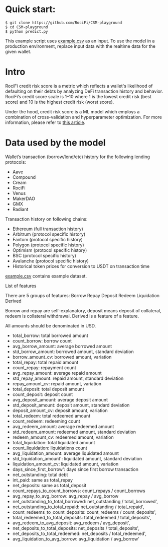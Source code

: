 # Quick start:

```
$ git clone https://github.com/RociFi/CSM-playground
$ cd CSM-playground
$ python predict.py
```

This example script uses [example.csv](example.csv) as an input. To use the model in a production environment, replace input data with the realtime data for the given wallet.

# Intro

RociFi credit risk score is a metric which reflects a wallet's likelihood of defaulting on their debts by analyzing DeFi transaction history and behavior. RociFi’s credit score scale is 1–10 where 1 is the lowest credit risk (best score) and 10 is the highest credit risk (worst score).

Under the hood, credit risk score is a ML model which employs a combination of cross-validation and hyperparameter optimization. For more information, please refer to [this article](https://betterprogramming.pub/ai-powered-credit-scoring-on-the-blockchain-building-an-ml-model-for-undercollateralized-defi-376707fe91fd).

# Data used by the model

Wallet’s transaction (borrow/lend/etc) history for the following lending protocols:

- Aave
- Compound
- Cream
- RociFi
- Venus
- MakerDAO
- GMX
- Radiant

Transaction history on following chains:

- Ethereum (full transaction history)
- Arbitrum (protocol specific history)
- Fantom (protocol specific history)
- Polygon (protocol specific history)
- Optimism (protocol specific history)
- BSC (protocol specific history)
- Avalanche (protocol specific history)
- Historical token prices for conversion to USDT on transaction time

[example.csv](example.csv) contains example dataset.

List of features

There are 5 groups of features:
Borrow
Repay
Deposit
Redeem
Liquidation
Derived

Borrow and repay are self-explanatory, deposit means deposit of collateral, redeem is collateral withdrawal. Derived is a feature of a feature.

All amounts should be denominated in USD.

- total_borrow: total borrowed amount
- count_borrow: borrow count
- avg_borrow_amount: average borrowed amount
- std_borrow_amount: borrowed amount, standard deviation
- borrow_amount_cv: borrowed amount, variation
- total_repay: total repaid amount
- count_repay: repayment count
- avg_repay_amount: average repaid amount
- std_repay_amount: repaid amount, standard deviation
- repay_amount_cv: repaid amount, variation
- total_deposit: total deposit amount
- count_deposit: deposit count
- avg_deposit_amount: average deposit amount
- std_deposit_amount: deposit amount, standard deviation
- deposit_amount_cv: deposit amount, variation
- total_redeem: total redeemed amount
- count_redeem: redeeming count
- avg_redeem_amount: average redeemed amount
- std_redeem_amount: redeemed amount, standard deviation
- redeem_amount_cv: redeemed amount, variation
- total_liquidation: total liquidated amount
- count_liquidation: liquidations count
- avg_liquidation_amount: average liquidated amount
- std_liquidation_amount': liquidated amount, standard deviation
- liquidation_amount_cv: liquidated amount, variation
- days_since_first_borrow': days since first borrow transaction
- net_outstanding: total debt
- int_paid: same as total_repay
- net_deposits: same as total_deposit
- count_repays_to_count_borrows: count_repays / count_borrows
- avg_repay_to_avg_borrow: avg_repay / avg_borrow
- net_outstanding_to_total_borrowed: net_outstanding / total_borrowed',
- net_outstanding_to_total_repaid: net_outstanding / total_repaid',
- count_redeems_to_count_deposits: count_redeems / count_deposits',
- total_redeemed_to_total_deposits: total_redeemed / total_deposits',
- avg_redeem_to_avg_deposit: avg_redeem / avg_deposit',
- net_deposits_to_total_deposits: net_deposits / total_deposits',
- net_deposits_to_total_redeemed: net_deposits / total_redeemed',
- avg_liquidation_to_avg_borrow: avg_liquidation / avg_borrow'
